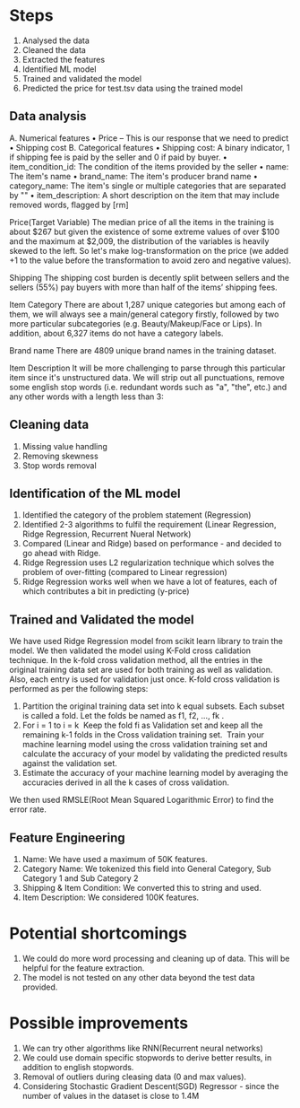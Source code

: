 # Steps
1.	Analysed the data
2.	Cleaned the data
3.	Extracted the features
4.	Identified ML model
5.	Trained and validated the model 
6.	Predicted the price for test.tsv data using the trained model

## Data analysis
A.	Numerical features
•	Price – This is our response that we need to predict
•	Shipping cost
B.	Categorical features
•	Shipping cost: A binary indicator, 1 if shipping fee is paid by the seller and 0 if paid by buyer.
•	item_condition_id: The condition of the items provided by the seller
•	name: The item's name
•	brand_name: The item's producer brand name
•	category_name: The item's single or multiple categories that are separated by "\"
•	item_description: A short description on the item that may include removed words, flagged by [rm]

Price(Target Variable)
The median price of all the items in the training is about \$267 but given the existence of some extreme values of over \$100 and the maximum at \$2,009, the distribution of the variables is heavily skewed to the left. So let's make log-transformation on the price (we added +1 to the value before the transformation to avoid zero and negative values).

Shipping
The shipping cost burden is decently split between sellers and the sellers (55%) pay buyers with more than half of the items’ shipping fees.

Item Category
There are about 1,287 unique categories but among each of them, we will always see a main/general category firstly, followed by two more particular subcategories (e.g. Beauty/Makeup/Face or Lips). In addition, about 6,327 items do not have a category labels. 

Brand name
There are 4809 unique brand names in the training dataset.

Item Description
It will be more challenging to parse through this particular item since it's unstructured data.  We will strip out all punctuations, remove some english stop words (i.e. redundant words such as "a", "the", etc.) and any other words with a length less than 3:

## Cleaning data
1. Missing value handling
2. Removing skewness
3. Stop words removal

## Identification of the ML model
1. Identified the category of the problem statement (Regression)
2. Identified 2-3 algorithms to fulfil the requirement (Linear Regression, Ridge Regression, Recurrent Nueral Network)
3. Compared (Linear and Ridge) based on performance - and decided to go ahead with Ridge.
4. Ridge Regression uses L2 regularization technique which solves the problem of over-fitting (compared to Linear regression)
5. Ridge Regression works well when we have a lot of features, each of which contributes a bit in predicting (y-price)

  
## Trained and Validated the model
We have used Ridge Regression model from scikit learn library to train the model. We then validated the model using K-Fold cross calidation technique.
In the k-fold cross validation method, all the entries in the original training data set are used for both training as well as validation. Also, each entry is used for validation just once. 
K-fold cross validation is performed as per the following steps:
1. Partition the original training data set into k equal subsets. Each subset is called a fold. Let the folds be named as f1, f2, …, fk . 
2. For i = 1 to i = k 
Keep the fold fi as Validation set and keep all the remaining k-1 folds in the Cross validation training set. 
Train your machine learning model using the cross validation training set and calculate the accuracy of your model by validating the predicted results against the validation set.
3. Estimate the accuracy of your machine learning model by averaging the accuracies derived in all the k cases of cross validation. 

We then used RMSLE(Root Mean Squared Logarithmic Error) to find the error rate.
  
## Feature Engineering
1. Name: We have used a maximum of 50K features. 
2. Category Name: We tokenized this field into General Category, Sub Category 1 and Sub Category 2
3. Shipping & Item Condition: We converted this to string and used.
4. Item Description: We considered 100K features.

# Potential shortcomings
1. We could do more word processing and cleaning up of data. This will be helpful for the feature extraction.
2. The model is not tested on any other data beyond the test data provided. 

# Possible improvements
1. We can try other algorithms like RNN(Recurrent neural networks)
2. We could use domain specific stopwords to derive better results, in addition to english stopwords.
3. Removal of outliers during cleasing data (0 and max values).
4. Considering Stochastic Gradient Descent(SGD) Regressor - since the number of values in the dataset is close to 1.4M
